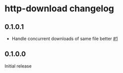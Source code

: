 # http-download changelog

## 0.1.0.1

* Handle concurrent downloads of same file better [#1](https://github.com/commercialhaskell/http-download/pull/1)

## 0.1.0.0

Initial release
